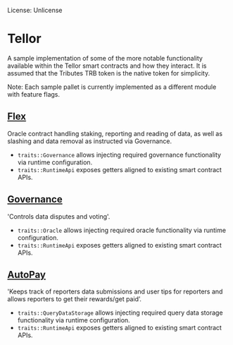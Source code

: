 License: Unlicense

# Tellor
A sample implementation of some of the more notable functionality available within the Tellor smart contracts and how 
they interact. It is assumed that the Tributes TRB token is the native token for simplicity.

Note: Each sample pallet is currently implemented as a different module with feature flags.

## [Flex](src/flex)
Oracle contract handling staking, reporting and reading of data, as well as slashing and data removal as instructed via Governance.
- `traits::Governance` allows injecting required governance functionality via runtime configuration.
- `traits::RuntimeApi` exposes getters aligned to existing smart contract APIs.

## [Governance](src/governance)
'Controls data disputes and voting'.
- `traits::Oracle` allows injecting required oracle functionality via runtime configuration.
- `traits::RuntimeApi` exposes getters aligned to existing smart contract APIs.

## [AutoPay](src/autopay)
'Keeps track of reporters data submissions and user tips for reporters and allows reporters to get their rewards/get paid’.
  - `traits::QueryDataStorage` allows injecting required query data storage functionality via runtime configuration.
  - `traits::RuntimeApi` exposes getters aligned to existing smart contract APIs.